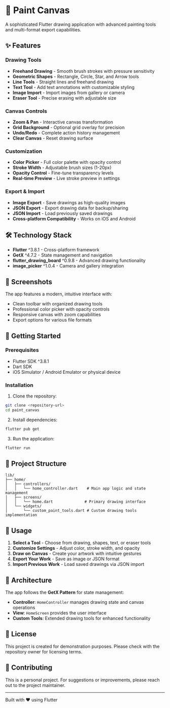 # 🎨 Paint Canvas

A sophisticated Flutter drawing application with advanced painting tools and multi-format export capabilities.

## ✨ Features

### Drawing Tools
- **Freehand Drawing** - Smooth brush strokes with pressure sensitivity
- **Geometric Shapes** - Rectangle, Circle, Star, and Arrow tools
- **Line Tools** - Straight lines and freehand drawing
- **Text Tool** - Add text annotations with customizable styling
- **Image Import** - Import images from gallery or camera
- **Eraser Tool** - Precise erasing with adjustable size

### Canvas Controls
- **Zoom & Pan** - Interactive canvas transformation
- **Grid Background** - Optional grid overlay for precision
- **Undo/Redo** - Complete action history management
- **Clear Canvas** - Reset drawing surface

### Customization
- **Color Picker** - Full color palette with opacity control
- **Stroke Width** - Adjustable brush sizes (1-20px)
- **Opacity Control** - Fine-tune transparency levels
- **Real-time Preview** - Live stroke preview in settings

### Export & Import
- **Image Export** - Save drawings as high-quality images
- **JSON Export** - Export drawing data for backup/sharing
- **JSON Import** - Load previously saved drawings
- **Cross-platform Compatibility** - Works on iOS and Android

## 🛠️ Technology Stack

- **Flutter** ^3.8.1 - Cross-platform framework
- **GetX** ^4.7.2 - State management and navigation
- **flutter_drawing_board** ^0.9.8 - Advanced drawing functionality
- **image_picker** ^1.0.4 - Camera and gallery integration

## 📱 Screenshots

The app features a modern, intuitive interface with:
- Clean toolbar with organized drawing tools
- Professional color picker with opacity controls
- Responsive canvas with zoom capabilities
- Export options for various file formats

## 🚀 Getting Started

### Prerequisites
- Flutter SDK ^3.8.1
- Dart SDK
- iOS Simulator / Android Emulator or physical device

### Installation

1. Clone the repository:
```bash
git clone <repository-url>
cd paint_canvas
```

2. Install dependencies:
```bash
flutter pub get
```

3. Run the application:
```bash
flutter run
```

## 📁 Project Structure

```
lib/
├── home/
│   ├── controllers/
│   │   └── home_controller.dart    # Main app logic and state management
│   ├── screens/
│   │   └── home.dart              # Primary drawing interface
│   └── widgets/
│       └── custom_paint_tools.dart # Custom drawing tools implementation
```

## 🎯 Usage

1. **Select a Tool** - Choose from drawing, shapes, text, or eraser tools
2. **Customize Settings** - Adjust color, stroke width, and opacity
3. **Draw on Canvas** - Create your artwork with intuitive gestures
4. **Export Your Work** - Save as image or JSON format
5. **Import Previous Work** - Load saved drawings via JSON import

## 🔧 Architecture

The app follows the **GetX Pattern** for state management:
- **Controller**: `HomeController` manages drawing state and canvas operations
- **View**: `HomeScreen` provides the user interface
- **Custom Tools**: Extended drawing tools for enhanced functionality

## 📄 License

This project is created for demonstration purposes. Please check with the repository owner for licensing terms.

## 🤝 Contributing

This is a personal project. For suggestions or improvements, please reach out to the project maintainer.

---

Built with ❤️ using Flutter
